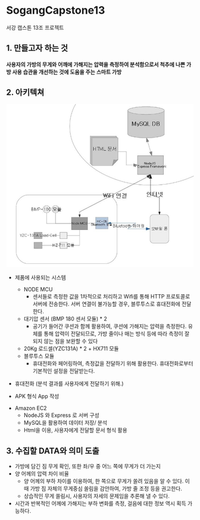 # SogangCapstone13
서강 캡스톤 13조 프로젝트
## 1. 만들고자 하는 것
#### 사용자의 가방의 무게와 어깨에 가해지는 압력을 측정하여 분석함으로서 척추에 나쁜 가방 사용 습관을 개선하는 것에 도움을 주는 스마트 가방

## 2. 아키텍쳐
![아키텍처 구조](/architecture.jpg)

* 제품에 사용되는 시스템
  + NODE MCU
    - 센서들로 측정한 값을 1차적으로 처리하고 Wifi를 통해 HTTP 프로토콜로 서버에 전송한다. 서버 연결이 불가능할 경우, 블루투스로 휴대전화에 전달한다. 
  + 대기압 센서 (BMP 180 센서 모듈) * 2
    - 공기가 들어간 쿠션과 함께 활용하여, 쿠션에 가해지는 압력을 측정한다. 유체를 통해 압력이 전달되므로, 가방 줄이나 매는 방식 등에 따라 측정이 잘 되지 않는 점을 보완할 수 있다
  + 20Kg 로드셀(YZC131A) * 2 + HX711 모듈
  + 블루투스 모듈
    - 휴대전화와 페어링하여, 측정값을 전달하기 위해 활용한다. 휴대전화로부터 기본적인 설정을 전달받는다.
  
* 휴대전화 (분석 결과를 사용자에게 전달하기 위해.)
 + APK 형식 App 작성

* Amazon EC2
  + NodeJS 와 Express 로 서버 구성
  + MySQL을 활용하여 데이터 저장/ 분석
  + Html을 이용, 사용자에게 전달할 문서 형식 활용

## 3. 수집할 DATA와 의미 도출
* 가방에 담긴 짐 무게 확인, 또한 좌/우 중 어느 쪽에 무게가 더 가는지
* 양 어께의 압력 차이 비율
  + 양 어께의 부하 차이를 이용하여, 한 쪽으로 무게가 쏠려 있음을 알 수 있다. 이 때 가방 짐 자체의 무게중심 쏠림을 감안하여, 가방 줄 조정 등을 권고한다. 
  + 상습적인 무게 쏠림시, 사용자의 자세의 문제임을 추론해 낼 수 있다. 
*  시간과 반복적인 어께에 가해지는 부하 변화를 측정, 걸음에 대한 정보 역시 획득 가능하다. 
